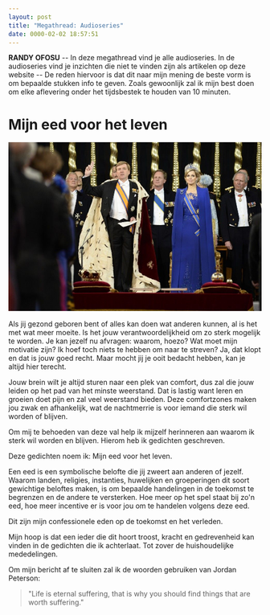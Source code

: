 ```yaml
---
layout: post
title: "Megathread: Audioseries"
date: 0000-02-02 18:57:51
---
```


**RANDY OFOSU** -- In deze megathread vind je alle audioseries. In de audioseries vind je inzichten die niet te vinden zijn als artikelen op deze website -- De reden hiervoor is dat dit naar mijn mening de beste vorm is om bepaalde stukken info te geven. Zoals gewoonlijk zal ik mijn best doen om elke aflevering onder het tijdsbestek te houden van 10 minuten. 

# Mijn eed voor het leven

<img src="/assets/img/Oath.jpg" title="De koningseed" alt="Een afbeelding van de eed van Willem-Alexander">

Als jij gezond geboren bent of alles kan doen wat anderen kunnen, al is het met wat meer moeite. Is het jouw verantwoordelijkheid om zo sterk mogelijk te worden. Je kan jezelf nu afvragen: waarom, hoezo? Wat moet mijn motivatie zijn? Ik hoef toch niets te hebben om naar te streven? Ja, dat klopt en dat is jouw goed recht. Maar mocht jij je ooit bedacht hebben, kan je altijd hier terecht.

Jouw brein wilt je altijd sturen naar een plek van comfort, dus zal die jouw leiden op het pad van het minste weerstand. Dat is lastig want leren en groeien doet pijn en zal veel weerstand bieden. Deze comfortzones maken jou zwak en afhankelijk, wat de nachtmerrie is voor iemand die sterk wil worden of blijven. 

Om mij te behoeden van deze val help ik mijzelf herinneren aan waarom ik sterk wil worden en blijven. Hierom heb ik gedichten geschreven. 

Deze gedichten noem ik: Mijn eed voor het leven.

Een eed is een symbolische belofte die jij zweert aan anderen of jezelf. Waarom landen, religies, instanties, huwelijken en groeperingen dit soort gewichtige beloftes maken, is om bepaalde handelingen in de toekomst te begrenzen en de andere te versterken. Hoe meer op het spel staat bij zo'n eed, hoe meer incentive er is voor jou om te handelen volgens deze eed.

Dit zijn mijn confessionele eden op de toekomst en het verleden. 

Mijn hoop is dat een ieder die dit hoort troost, kracht en gedrevenheid kan vinden in de gedichten die ik achterlaat. 
Tot zover de huishoudelijke mededelingen.

Om mijn bericht af te sluiten zal ik de woorden gebruiken van Jordan Peterson:

>"Life is eternal suffering, that is why you should find things that are worth suffering."